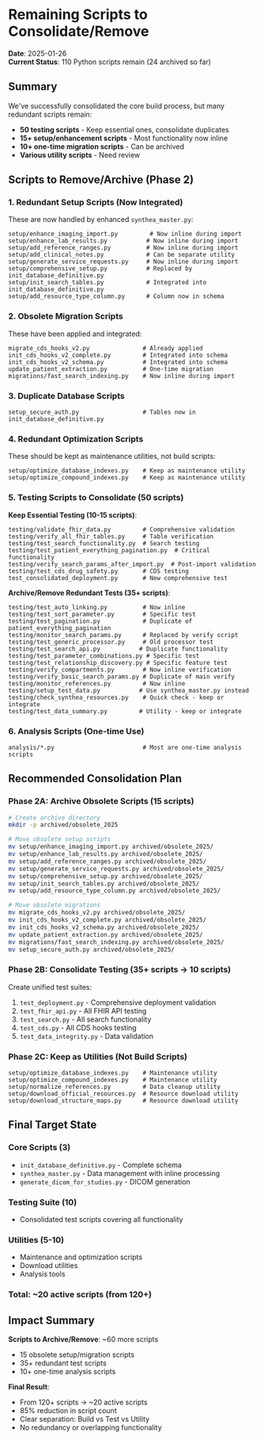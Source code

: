 # Remaining Scripts to Consolidate/Remove

**Date**: 2025-01-26  
**Current Status**: 110 Python scripts remain (24 archived so far)

## Summary

We've successfully consolidated the core build process, but many redundant scripts remain:
- **50 testing scripts** - Keep essential ones, consolidate duplicates
- **15+ setup/enhancement scripts** - Most functionality now inline
- **10+ one-time migration scripts** - Can be archived
- **Various utility scripts** - Need review

## Scripts to Remove/Archive (Phase 2)

### 1. Redundant Setup Scripts (Now Integrated)
These are now handled by enhanced `synthea_master.py`:

```
setup/enhance_imaging_import.py         # Now inline during import
setup/enhance_lab_results.py           # Now inline during import
setup/add_reference_ranges.py          # Now inline during import
setup/add_clinical_notes.py            # Can be separate utility
setup/generate_service_requests.py     # Now inline during import
setup/comprehensive_setup.py           # Replaced by init_database_definitive.py
setup/init_search_tables.py            # Integrated into init_database_definitive.py
setup/add_resource_type_column.py      # Column now in schema
```

### 2. Obsolete Migration Scripts
These have been applied and integrated:

```
migrate_cds_hooks_v2.py               # Already applied
init_cds_hooks_v2_complete.py         # Integrated into schema
init_cds_hooks_v2_schema.py           # Integrated into schema
update_patient_extraction.py          # One-time migration
migrations/fast_search_indexing.py    # Now inline during import
```

### 3. Duplicate Database Scripts
```
setup_secure_auth.py                  # Tables now in init_database_definitive.py
```

### 4. Redundant Optimization Scripts
These should be kept as maintenance utilities, not build scripts:

```
setup/optimize_database_indexes.py    # Keep as maintenance utility
setup/optimize_compound_indexes.py    # Keep as maintenance utility
```

### 5. Testing Scripts to Consolidate (50 scripts)

**Keep Essential Testing (10-15 scripts)**:
```
testing/validate_fhir_data.py         # Comprehensive validation
testing/verify_all_fhir_tables.py     # Table verification
testing/test_search_functionality.py  # Search testing
testing/test_patient_everything_pagination.py  # Critical functionality
testing/verify_search_params_after_import.py  # Post-import validation
testing/test_cds_drug_safety.py       # CDS testing
test_consolidated_deployment.py       # New comprehensive test
```

**Archive/Remove Redundant Tests (35+ scripts)**:
```
testing/test_auto_linking.py          # Now inline
testing/test_sort_parameter.py        # Specific test
testing/test_pagination.py            # Duplicate of patient_everything_pagination
testing/monitor_search_params.py      # Replaced by verify script
testing/test_generic_processor.py     # Old processor test
testing/test_search_api.py           # Duplicate functionality
testing/test_parameter_combinations.py # Specific test
testing/test_relationship_discovery.py # Specific feature test
testing/verify_compartments.py        # Now inline verification
testing/verify_basic_search_params.py # Duplicate of main verify
testing/monitor_references.py         # Now inline
testing/setup_test_data.py           # Use synthea_master.py instead
testing/check_synthea_resources.py    # Quick check - keep or integrate
testing/test_data_summary.py         # Utility - keep or integrate
```

### 6. Analysis Scripts (One-time Use)
```
analysis/*.py                         # Most are one-time analysis scripts
```

## Recommended Consolidation Plan

### Phase 2A: Archive Obsolete Scripts (15 scripts)
```bash
# Create archive directory
mkdir -p archived/obsolete_2025

# Move obsolete setup scripts
mv setup/enhance_imaging_import.py archived/obsolete_2025/
mv setup/enhance_lab_results.py archived/obsolete_2025/
mv setup/add_reference_ranges.py archived/obsolete_2025/
mv setup/generate_service_requests.py archived/obsolete_2025/
mv setup/comprehensive_setup.py archived/obsolete_2025/
mv setup/init_search_tables.py archived/obsolete_2025/
mv setup/add_resource_type_column.py archived/obsolete_2025/

# Move obsolete migrations
mv migrate_cds_hooks_v2.py archived/obsolete_2025/
mv init_cds_hooks_v2_complete.py archived/obsolete_2025/
mv init_cds_hooks_v2_schema.py archived/obsolete_2025/
mv update_patient_extraction.py archived/obsolete_2025/
mv migrations/fast_search_indexing.py archived/obsolete_2025/
mv setup_secure_auth.py archived/obsolete_2025/
```

### Phase 2B: Consolidate Testing (35+ scripts → 10 scripts)

Create unified test suites:
1. `test_deployment.py` - Comprehensive deployment validation
2. `test_fhir_api.py` - All FHIR API testing
3. `test_search.py` - All search functionality
4. `test_cds.py` - All CDS hooks testing
5. `test_data_integrity.py` - Data validation

### Phase 2C: Keep as Utilities (Not Build Scripts)
```
setup/optimize_database_indexes.py    # Maintenance utility
setup/optimize_compound_indexes.py    # Maintenance utility
setup/normalize_references.py         # Data cleanup utility
setup/download_official_resources.py  # Resource download utility
setup/download_structure_maps.py      # Resource download utility
```

## Final Target State

### Core Scripts (3)
- `init_database_definitive.py` - Complete schema
- `synthea_master.py` - Data management with inline processing
- `generate_dicom_for_studies.py` - DICOM generation

### Testing Suite (10)
- Consolidated test scripts covering all functionality

### Utilities (5-10)
- Maintenance and optimization scripts
- Download utilities
- Analysis tools

### Total: ~20 active scripts (from 120+)

## Impact Summary

**Scripts to Archive/Remove**: ~60 more scripts
- 15 obsolete setup/migration scripts
- 35+ redundant test scripts
- 10+ one-time analysis scripts

**Final Result**: 
- From 120+ scripts → ~20 active scripts
- 85% reduction in script count
- Clear separation: Build vs Test vs Utility
- No redundancy or overlapping functionality